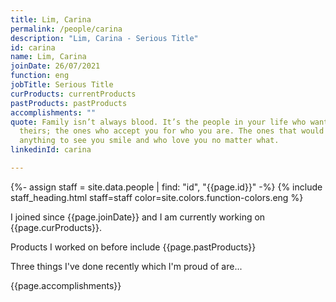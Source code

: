 ```yaml
---
title: Lim, Carina
permalink: /people/carina
description: "Lim, Carina - Serious Title"
id: carina
name: Lim, Carina
joinDate: 26/07/2021
function: eng
jobTitle: Serious Title
curProducts: currentProducts
pastProducts: pastProducts
accomplishments: ""
quote: Family isn’t always blood. It’s the people in your life who want you in
  theirs; the ones who accept you for who you are. The ones that would do
  anything to see you smile and who love you no matter what.
linkedinId: carina

---
```


{%- assign staff = site.data.people | find: "id", "{{page.id}}" -%}
{% include staff_heading.html staff=staff color=site.colors.function-colors.eng %}

<p>I joined since {{page.joinDate}} and I am currently working on {{page.curProducts}}.</p>

<p>Products I worked on before include {{page.pastProducts}}</p>

<p>Three things I've done recently which I'm proud of are...</p>
{{page.accomplishments}}
